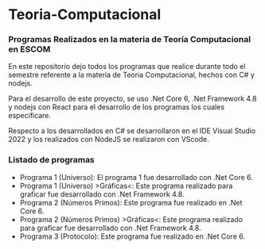 # Teoria-Computacional
### Programas Realizados en la materia de Teoría Computacional en ESCOM

En este repositorio dejo todos los programas que realice durante todo el semestre referente a la materia de Teoria Computacional, hechos con C# y nodejs.

Para el desarrollo de este proyecto, se uso .Net Core 6, .Net Framework 4.8 y nodejs con React para el desarrollo de los programas los cuales especificare.

Respecto a los desarrollados en C# se desarrollaron en el IDE Visual Studio 2022 y los realizados con NodeJS se realizaron con VScode.

### Listado de programas

- Programa 1 (Universo): El programa 1 fue desarrollado con .Net Core 6.
- Programa 1 (Universo) >Gráficas<: Este programa realizado para graficar fue desarrollado con .Net Framework 4.8.
- Programa 2 (Números Primos): Este programa fue realizado en .Net Core 6.
- Programa 2 (Números Primos) >Gráficas<: Este programa realizado para graficar fue desarrollado con .Net Framework 4.8.
- Programa 3 (Protocolo): Este programa fue realizado en .Net Core 6.